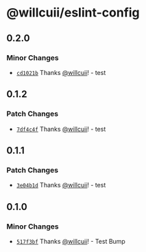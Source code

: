 # @willcuii/eslint-config

## 0.2.0

### Minor Changes

- [`cd1021b`](https://github.com/willcuii/turborepo-design-library-template/commit/cd1021bf30b81e48b9aac158efd25873a0d1993e) Thanks [@willcuii](https://github.com/willcuii)! - test

## 0.1.2

### Patch Changes

- [`7df4c4f`](https://github.com/willcuii/turborepo-design-library-template/commit/7df4c4f151c5196937ab014727475e0291fc560a) Thanks [@willcuii](https://github.com/willcuii)! - test

## 0.1.1

### Patch Changes

- [`3e04b1d`](https://github.com/willcuii/turborepo-design-library-template/commit/3e04b1dbabbda854788277bef065499a9cac76c5) Thanks [@willcuii](https://github.com/willcuii)! - test

## 0.1.0

### Minor Changes

- [`517f3bf`](https://github.com/willcuii/turborepo-design-library-template/commit/517f3bf968f162b6be1fc9803d90b2e8754144e9) Thanks [@willcuii](https://github.com/willcuii)! - Test Bump
